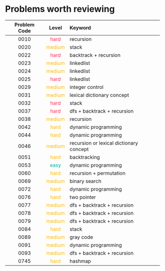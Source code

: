 # Problems worth reviewing

| Problem Code |                Level                | Keyword                                 |
| :----------: | :---------------------------------: | :-------------------------------------- |
|     0010     |  <font color="#FF2D55">hard</font>  | recursion                               |
|     0020     | <font color="#FFB800">medium</font> | stack                                   |
|     0022     |  <font color="#FF2D55">hard</font>  | backtrack + recursion                   |
|     0023     | <font color="FFB800">medium</font>  | linkedlist                              |
|     0024     | <font color="FFB800">medium</font>  | linkedlist                              |
|     0025     |  <font color="FF2D55">hard</font>   | linkedlist                              |
|     0029     | <font color="FFB800">medium</font>  | integer control                         |
|     0031     | <font color="FFB800">medium</font>  | lexical dictionary concept              |
|     0032     |  <font color="FF2D55">hard</font>   | stack                                   |
|     0037     |  <font color="FF2D55">hard</font>   | dfs + backtrack + recursion             |
|     0038     | <font color="FFB800">medium</font>  | recursion                               |
|     0042     |  <font color="FFB800">hard</font>   | dynamic programming                     |
|     0044     |  <font color="FFB800">hard</font>   | dynamic programming                     |
|     0046     | <font color="FFB800">medium</font>  | recursion or lexical dictionary concept |
|     0051     |  <font color="FFB800">hard</font>   | backtracking                            |
|     0053     |  <font color="00AF9B">easy</font>   | dynamic programming                     |
|     0060     |  <font color="FFB800">hard</font>   | recursion + permutation                 |
|     0069     | <font color="FFB800">medium</font>  | binary search                           |
|     0072     |  <font color="FFB800">hard</font>   | dynamic programming                     |
|     0076     |  <font color="FFB800">hard</font>   | two pointer                             |
|     0077     | <font color="FFB800">medium</font>  | dfs + backtrack + recursion             |
|     0078     | <font color="FFB800">medium</font>  | dfs + backtrack + recursion             |
|     0079     | <font color="FFB800">medium</font>  | dfs + backtrack + recursion             |
|     0084     |  <font color="FFB800">hard</font>   | stack                                   |
|     0089     | <font color="FFB800">medium</font>  | gray code                               |
|     0091     | <font color="FFB800">medium</font>  | dynamic programming                     |
|     0093     | <font color="FFB800">medium</font>  | dfs + backtrack + recursion             |
|     0745     |  <font color="FFB800">hard</font>   | hashmap                                 |
